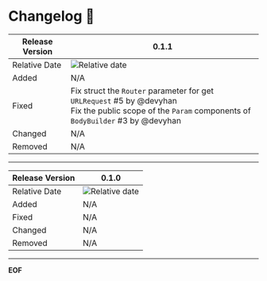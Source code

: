 # Changelog 📝

|Release Version|0.1.1|
|---|---|
|Relative Date|![Relative date](https://img.shields.io/date/1671007936)|
|Added|N/A|
|Fixed|Fix struct the `Router` parameter for get `URLRequest` #5 by @devyhan <br/> Fix the public scope of the `Param` components of `BodyBuilder` #3 by @devyhan|
|Changed|N/A|
|Removed|N/A|

---

|Release Version|0.1.0|
|---|---|
|Relative Date|![Relative date](https://img.shields.io/date/1670996156)|
|Added|N/A|
|Fixed|N/A|
|Changed|N/A|
|Removed|N/A|

---

**EOF**